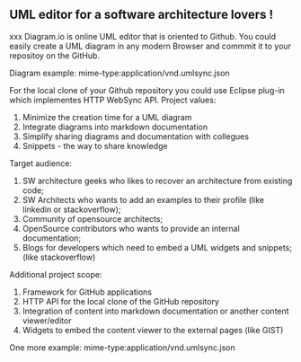 UML editor for a software architecture lovers !
-------
xxx
Diagram.io is online UML editor that is oriented to Github. You could easily create a UML diagram in any modern Browser and commmit it to your repositoy on the GitHub.

Diagram example: mime-type:application/vnd.umlsync.json

For the local clone of your Github repository you could use Eclipse plug-in which implementes HTTP WebSync API.
Project values:

1. Minimize the creation time for a UML diagram
2. Integrate diagrams into markdown documentation
3. Simplify sharing diagrams and documentation with collegues
4. Snippets - the way to share knowledge

Target audience:

1. SW architecture geeks who likes to recover an architecture from existing code;
2. SW Architects who wants to add an examples to their profile (like linkedin or stackoverflow);
3. Community of opensource architects;
4. OpenSource contributors who wants to provide an internal documentation;
5. Blogs for developers which need to embed a UML widgets and snippets; (like stackoverflow)

Additional project scope:

1. Framework for GitHub applications
2. HTTP API for the local clone of the GitHub repository
3. Integration of content into markdown documentation or another content viewer/editor
4. Widgets to embed the content viewer to the external pages (like GIST)

One more example: mime-type:application/vnd.umlsync.json